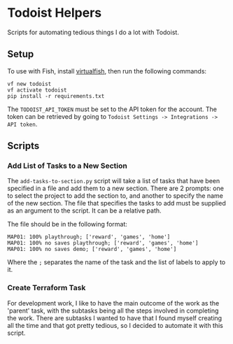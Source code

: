 # Todoist Helpers

Scripts for automating tedious things I do a lot with Todoist.

## Setup

To use with Fish, install [virtualfish](https://virtualfish.readthedocs.io/en/latest/install.html), then run the following commands:
```
vf new todoist
vf activate todoist
pip install -r requirements.txt
```

The `TODOIST_API_TOKEN` must be set to the API token for the account. The token can be retrieved by going to `Todoist Settings -> Integrations -> API token`.

## Scripts

### Add List of Tasks to a New Section

The `add-tasks-to-section.py` script will take a list of tasks that have been specified in a file and add them to a new section. There are 2 prompts: one to select the project to add the section to, and another to specify the name of the new section. The file that specifies the tasks to add must be supplied as an argument to the script. It can be a relative path.

The file should be in the following format:
```
MAP01: 100% playthrough; ['reward', 'games', 'home']
MAP01: 100% no saves playthrough; ['reward', 'games', 'home']
MAP01: 100% no saves demo; ['reward', 'games', 'home']
```

Where the `;` separates the name of the task and the list of labels to apply to it.

### Create Terraform Task

For development work, I like to have the main outcome of the work as the 'parent' task, with the subtasks being all the steps involved in completing the work. There are subtasks I wanted to have that I found myself creating all the time and that got pretty tedious, so I decided to automate it with this script.

